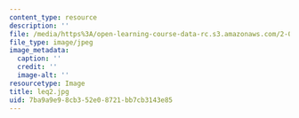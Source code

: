 ```yaml
---
content_type: resource
description: ''
file: /media/https%3A/open-learning-course-data-rc.s3.amazonaws.com/2-003-modeling-dynamics-and-control-i-spring-2005/7ba9a9e98cb352e08721bb7cb3143e85_leq2.jpg
file_type: image/jpeg
image_metadata:
  caption: ''
  credit: ''
  image-alt: ''
resourcetype: Image
title: leq2.jpg
uid: 7ba9a9e9-8cb3-52e0-8721-bb7cb3143e85
---
```

